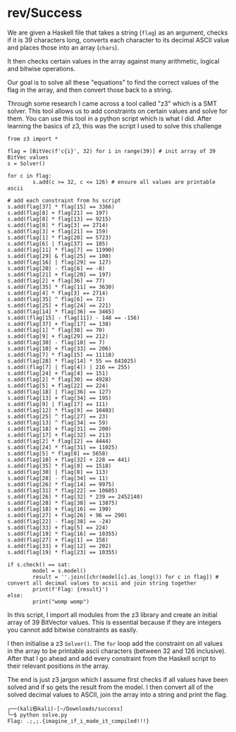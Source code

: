 # rev/Success

We are given a Haskell file that takes a string (`flag`) as an argument, checks if it is 39 characters long, converts each character to its decimal ASCII value and places those into an array (`chars`).

It then checks certain values in the array against many arithmetic, logical and bitwise operations.

Our goal is to solve all these "equations" to find the correct values of the flag in the array, and then convert those back to a string.

Through some research I came across a tool called "z3" which is a SMT solver. This tool allows us to add constraints on certain values and solve for them. You can use this tool in a python script which is what I did. After learning the basics of z3, this was the script I used to solve this challenge

```
from z3 import *

flag = [BitVec(f'c{i}', 32) for i in range(39)] # init array of 39 BitVec values
s = Solver()

for c in flag:
        s.add(c >= 32, c <= 126) # ensure all values are printable ascii

# add each constraint from hs script
s.add(flag[37] * flag[15] == 3366)
s.add(flag[8] + flag[21] == 197)
s.add(flag[8] * flag[13] == 9215)
s.add(flag[0] * flag[3] == 2714)
s.add(flag[3] + flag[21] == 159)
s.add(flag[1] * flag[20] == 5723)
s.add(flag[6] | flag[37] == 105)
s.add(flag[11] * flag[7] == 11990)
s.add(flag[29] & flag[25] == 100)
s.add(flag[16] | flag[29] == 127)
s.add(flag[20] - flag[6] == -8)
s.add(flag[21] + flag[20] == 197)
s.add(flag[2] + flag[36] == 77)
s.add(flag[35] * flag[11] == 3630)
s.add(flag[4] * flag[3] == 2714)
s.add(flag[35] ^ flag[6] == 72)
s.add(flag[25] + flag[24] == 221)
s.add(flag[14] * flag[36] == 3465)
s.add((flag[15] - flag[11]) - 148 == -156)
s.add(flag[37] + flag[17] == 138)
s.add(flag[1] ^ flag[38] == 70)
s.add(flag[9] + flag[29] == 212)
s.add(flag[30] - flag[10] == 7)
s.add(flag[10] + flag[33] == 206)
s.add(flag[7] * flag[15] == 11118)
s.add(flag[28] * flag[14] * 55 == 641025)
s.add((flag[7] | flag[4]) | 216 == 255)
s.add(flag[24] + flag[4] == 151)
s.add(flag[2] * flag[30] == 4928)
s.add(flag[5] + flag[22] == 224)
s.add(flag[18] | flag[36] == 127)
s.add(flag[13] + flag[34] == 195)
s.add(flag[9] | flag[17] == 111)
s.add(flag[12] * flag[9] == 10403)
s.add(flag[25] ^ flag[27] == 23)
s.add(flag[13] ^ flag[34] == 59)
s.add(flag[18] + flag[31] == 200)
s.add(flag[17] + flag[32] == 213)
s.add(flag[2] * flag[12] == 4444)
s.add(flag[24] * flag[31] == 11025)
s.add(flag[5] * flag[0] == 5658)
s.add(flag[10] + flag[32] + 228 == 441)
s.add(flag[35] * flag[0] == 1518)
s.add(flag[30] | flag[8] == 113)
s.add(flag[28] - flag[34] == 11)
s.add(flag[26] * flag[14] == 9975)
s.add(flag[31] * flag[22] == 10605)
s.add(flag[26] * flag[32] * 239 == 2452140)
s.add(flag[28] * flag[38] == 13875)
s.add(flag[18] + flag[16] == 190)
s.add(flag[27] + flag[26] + 96 == 290)
s.add(flag[22] - flag[38] == -24)
s.add(flag[33] + flag[5] == 224)
s.add(flag[19] * flag[16] == 10355)
s.add(flag[27] + flag[1] == 158)
s.add(flag[33] + flag[12] == 202)
s.add(flag[19] * flag[23] == 10355)

if s.check() == sat:
        model = s.model()
        result = ''.join([chr(model[c].as_long()) for c in flag]) # convert all decimal values to acsii and join string together
        print(f'Flag: {result}')
else:
        print("womp womp")

```

In this script, I import all modules from the z3 library and create an initial array of 39 BitVector values. This is essential because if they are integers you cannot add bitwise constraints as easily. 

I then initialise a z3 `Solver()`. The `for` loop add the constraint on all values in the array to be printable ascii characters (between 32 and 126 inclusive). After that I go ahead and add every constraint from the Haskell script to their relevant positions in the array. 

The end is just z3 jargon which I assume first checks if all values have been solved and if so gets the result from the model. I then convert all of the solved decimal values to ASCII,  join the array into a string and print the flag.

```
┌──(kali㉿kali)-[~/Downloads/success]
└─$ python solve.py  
Flag: .;,;.{imagine_if_i_made_it_compiled!!!}
```